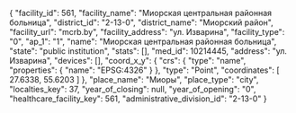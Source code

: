 {
    "facility_id": 561,
    "facility_name": "Миорская центральная районная больница",
    "district_id": "2-13-0",
    "district_name": "Миорский район",
    "facility_url": "mcrb.by",
    "facility_address": "ул. Изварина",
    "facility_type": "0",
    "ap_1": "1",
    "name": "Миорская центральная районная больница",
    "state": "public institution",
    "stats": [],
    "med_id": 10214445,
    "address": "ул. Изварина",
    "devices": [],
    "coord_x_y": {
        "crs": {
            "type": "name",
            "properties": {
                "name": "EPSG:4326"
            }
        },
        "type": "Point",
        "coordinates": [
            27.6338,
            55.6203
        ]
    },
    "place_name": "Миоры",
    "place_type": "city",
    "localties_key": 37,
    "year_of_closing": null,
    "year_of_opening": "0",
    "healthcare_facility_key": 561,
    "administrative_division_id": "2-13-0"
}